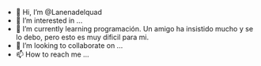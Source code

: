 - 👋 Hi, I’m @Lanenadelquad
- 👀 I’m interested in ...
- 🌱 I’m currently learning programación. Un amigo ha insistido mucho y se lo debo, pero esto es muy dificil para mi. 
- 💞️ I’m looking to collaborate on ...
- 📫 How to reach me ...

<!---
Lanenadelquad/Lanenadelquad is a ✨ special ✨ repository because its `README.md` (this file) appears on your GitHub profile.
You can click the Preview link to take a look at your changes.
--->
